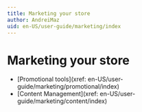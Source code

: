 ```yaml
---
title: Marketing your store
author: AndreiMaz
uid: en-US/user-guide/marketing/index
---
```


# Marketing your store

- [Promotional tools](xref: en-US/user-guide/marketing/promotional/index)
- [Content Management](xref: en-US/user-guide/marketing/content/index)